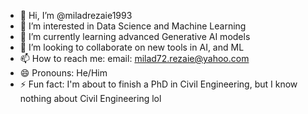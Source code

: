 - 👋 Hi, I’m @miladrezaie1993
- 👀 I’m interested in Data Science and Machine Learning
- 🌱 I’m currently learning advanced Generative AI models
- 💞️ I’m looking to collaborate on new tools in AI, and ML
- 📫 How to reach me: email: milad72.rezaie@yahoo.com
- 😄 Pronouns: He/Him
- ⚡ Fun fact: I'm about to finish a PhD in Civil Engineering, but I know nothing about Civil Engineering lol

<!---
miladrezaie1993/miladrezaie1993 is a ✨ special ✨ repository because its `README.md` (this file) appears on your GitHub profile.
You can click the Preview link to take a look at your changes.
--->
